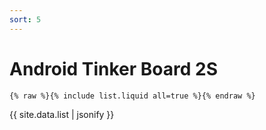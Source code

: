 ```yaml
---
sort: 5
---
```


# Android Tinker Board 2S

```
{% raw %}{% include list.liquid all=true %}{% endraw %}
```

{{ site.data.list | jsonify }}
